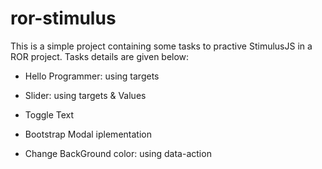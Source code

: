 # ror-stimulus

This is a simple project containing some tasks to practive StimulusJS in a ROR project. Tasks details are given below:

* Hello Programmer: using targets

* Slider:  using targets & Values

* Toggle Text

* Bootstrap Modal iplementation

* Change BackGround color: using data-action
